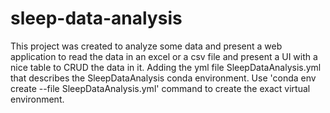 # sleep-data-analysis
This project was created to analyze some data and present a web application to read the data in an excel or a csv file and present a UI with a nice table to CRUD the data in it.
Adding the yml file SleepDataAnalysis.yml that describes the SleepDataAnalysis conda environment. Use 'conda env create --file SleepDataAnalysis.yml'  command to create the exact virtual environment.
